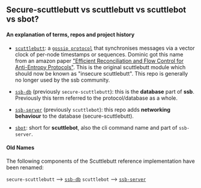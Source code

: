 ## Secure-scuttlebutt vs scuttlebutt vs scuttlebot vs sbot?

#### An explanation of terms, repos and project history

- [`scuttlebutt`](https://github.com/dominictarr/scuttlebutt): a [`gossip protocol`](https://en.wikipedia.org/wiki/Gossip_protocol) that synchronises messages via a vector clock of per-node timestamps or sequences. Dominic got this name from an amazon paper ["Efficient Reconciliation and Flow Control for Anti-Entropy Protocols"](https://www.cs.cornell.edu/home/rvr/papers/flowgossip.pdf). This is the original scuttlebutt module which should now be known as "insecure scuttlebutt". This repo is generally no longer used by the ssb community.

- [`ssb-db`](https://github.com/ssbc/secure-scuttlebutt) (previously `secure-scuttlebutt`): this is the **database** part of **ssb**. Previously this term referred to the protocol/database as a whole.

- [`ssb-server`](https://github.com/ssbc/ssb-server) (previously `scuttlebot`): this repo adds **networking behaviour** to the database (secure-scuttlebutt).

- [`sbot`](https://github.com/ssbc/ssb-server): short for **scuttlebot**, also the cli command name and part of `ssb-server`.

#### Old Names

The following components of the Scuttlebutt reference implementation have been renamed:

`secure-scuttlebutt` --> [`ssb-db`](https://github.com/ssbc/ssb-db/issues/159)
`scuttlebot` --> [`ssb-server`](https://github.com/ssbc/ssb-server/issues/378)
